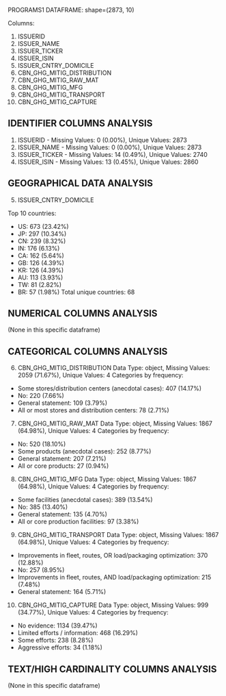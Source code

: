 PROGRAMS1 DATAFRAME: shape=(2873, 10)

Columns:
1. ISSUERID
2. ISSUER_NAME
3. ISSUER_TICKER
4. ISSUER_ISIN
5. ISSUER_CNTRY_DOMICILE
6. CBN_GHG_MITIG_DISTRIBUTION
7. CBN_GHG_MITIG_RAW_MAT
8. CBN_GHG_MITIG_MFG
9. CBN_GHG_MITIG_TRANSPORT
10. CBN_GHG_MITIG_CAPTURE


IDENTIFIER COLUMNS ANALYSIS
--------------------------------------------------------------------------------
1. ISSUERID - Missing Values: 0 (0.00%), Unique Values: 2873
2. ISSUER_NAME - Missing Values: 0 (0.00%), Unique Values: 2873
3. ISSUER_TICKER - Missing Values: 14 (0.49%), Unique Values: 2740
4. ISSUER_ISIN - Missing Values: 13 (0.45%), Unique Values: 2860

GEOGRAPHICAL DATA ANALYSIS
--------------------------------------------------------------------------------
5. ISSUER_CNTRY_DOMICILE

Top 10 countries:
  - US: 673 (23.42%)
  - JP: 297 (10.34%)
  - CN: 239 (8.32%)
  - IN: 176 (6.13%)
  - CA: 162 (5.64%)
  - GB: 126 (4.39%)
  - KR: 126 (4.39%)
  - AU: 113 (3.93%)
  - TW: 81 (2.82%)
  - BR: 57 (1.98%)
Total unique countries: 68


NUMERICAL COLUMNS ANALYSIS
--------------------------------------------------------------------------------
(None in this specific dataframe)

CATEGORICAL COLUMNS ANALYSIS
--------------------------------------------------------------------------------
6. CBN_GHG_MITIG_DISTRIBUTION
Data Type: object, Missing Values: 2059 (71.67%), Unique Values: 4
Categories by frequency:
  - Some stores/distribution centers (anecdotal cases): 407 (14.17%)
  - No: 220 (7.66%)
  - General statement: 109 (3.79%)
  - All or most stores and distribution centers: 78 (2.71%)

7. CBN_GHG_MITIG_RAW_MAT
Data Type: object, Missing Values: 1867 (64.98%), Unique Values: 4
Categories by frequency:
  - No: 520 (18.10%)
  - Some products (anecdotal cases): 252 (8.77%)
  - General statement: 207 (7.21%)
  - All or core products: 27 (0.94%)

8. CBN_GHG_MITIG_MFG
Data Type: object, Missing Values: 1867 (64.98%), Unique Values: 4
Categories by frequency:
  - Some facilities (anecdotal cases): 389 (13.54%)
  - No: 385 (13.40%)
  - General statement: 135 (4.70%)
  - All or core production facilities: 97 (3.38%)

9. CBN_GHG_MITIG_TRANSPORT
Data Type: object, Missing Values: 1867 (64.98%), Unique Values: 4
Categories by frequency:
  - Improvements in fleet, routes, OR load/packaging optimization: 370 (12.88%)
  - No: 257 (8.95%)
  - Improvements in fleet, routes, AND load/packaging optimization: 215 (7.48%)
  - General statement: 164 (5.71%)

10. CBN_GHG_MITIG_CAPTURE
Data Type: object, Missing Values: 999 (34.77%), Unique Values: 4
Categories by frequency:
  - No evidence: 1134 (39.47%)
  - Limited efforts / information: 468 (16.29%)
  - Some efforts: 238 (8.28%)
  - Aggressive efforts: 34 (1.18%)


TEXT/HIGH CARDINALITY COLUMNS ANALYSIS
--------------------------------------------------------------------------------
(None in this specific dataframe) 